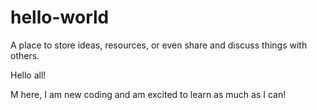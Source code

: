 # hello-world

A place to store ideas, resources, or even share and discuss things with others. 

Hello all!

M here, I am new coding and am excited to learn as much as I can! 

